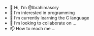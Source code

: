 - 👋 Hi, I’m @Ibrahimasory
- 👀 I’m interested in programming
- 🌱 I’m currently learning the C language
- 💞️ I’m looking to collaborate on ...
- 📫 How to reach me ...

<!---
Ibrahimasory/Ibrahimasory is a ✨ special ✨ repository because its `README.md` (this file) appears on your GitHub profile.
You can click the Preview link to take a look at your changes.
--->
